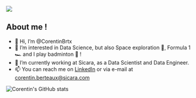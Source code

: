 ![](https://komarev.com/ghpvc/?username=corentinbrtx&style=for-the-badge)

## About me !

- 👋 Hi, I’m @CorentinBrtx
- 👀 I’m interested in Data Science, but also Space exploration 🚀, Formula 1 🏎 and I play badminton 🏸 !
- 🌱 I’m currently working at Sicara, as a Data Scientist and Data Engineer.
- 📫 You can reach me on [LinkedIn](https://www.linkedin.com/in/corentin-berteaux/) or via e-mail at corentin.berteaux@sicara.com


![Corentin's GitHub stats](https://github-readme-stats.vercel.app/api?username=corentinbrtx&count_private=true&theme=calm)


<!---
CorentinBrtx/CorentinBrtx is a ✨ special ✨ repository because its `README.md` (this file) appears on your GitHub profile.
You can click the Preview link to take a look at your changes.
--->
